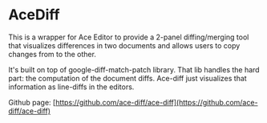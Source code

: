 # AceDiff
This is a wrapper for Ace Editor to provide a 2-panel diffing/merging tool that visualizes differences in two documents and allows users to copy changes from to the other.

It's built on top of google-diff-match-patch library. That lib handles the hard part: the computation of the document diffs. Ace-diff just visualizes that information as line-diffs in the editors.

Github page: [https://github.com/ace-diff/ace-diff](https://github.com/ace-diff/ace-diff)